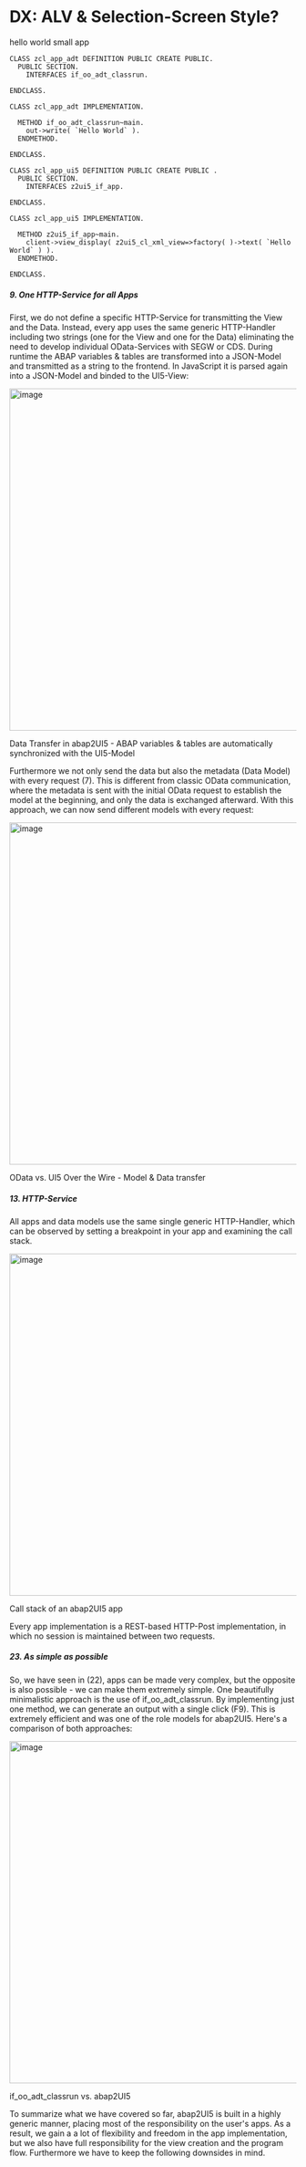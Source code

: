 # DX: ALV & Selection-Screen Style?


hello world small app


```abap
CLASS zcl_app_adt DEFINITION PUBLIC CREATE PUBLIC.
  PUBLIC SECTION.
    INTERFACES if_oo_adt_classrun.

ENDCLASS.

CLASS zcl_app_adt IMPLEMENTATION.

  METHOD if_oo_adt_classrun~main.
    out->write( `Hello World` ).
  ENDMETHOD.

ENDCLASS.
```

```abap
CLASS zcl_app_ui5 DEFINITION PUBLIC CREATE PUBLIC .
  PUBLIC SECTION.
    INTERFACES z2ui5_if_app.

ENDCLASS.

CLASS zcl_app_ui5 IMPLEMENTATION.

  METHOD z2ui5_if_app~main.
    client->view_display( z2ui5_cl_xml_view=>factory( )->text( `Hello World` ) ).
  ENDMETHOD.

ENDCLASS.
```


##### 9. One HTTP-Service for all Apps

First, we do not define a specific HTTP-Service for transmitting the View and the Data. Instead, every app uses the same generic HTTP-Handler including two strings (one for the View and one for the Data) eliminating the need to develop individual OData-Services with SEGW or CDS. During runtime the ABAP variables & tables are transformed into a JSON-Model and transmitted as a string to the frontend. In JavaScript it is parsed again into a JSON-Model and binded to the UI5-View:

<img width="600" alt="image" src="https://github.com/user-attachments/assets/163ca12b-fe37-43e8-80b6-a5eaae703d69" />

Data Transfer in abap2UI5 - ABAP variables & tables are automatically synchronized with the UI5-Model

Furthermore we not only send the data but also the metadata (Data Model) with every request (7). This is different from classic OData communication, where the metadata is sent with the initial OData request to establish the model at the beginning, and only the data is exchanged afterward. With this approach, we can now send different models with every request:

<img width="600" alt="image" src="https://github.com/user-attachments/assets/95fe59c3-7e8a-4e21-8690-12de1110779f" />

OData vs. UI5 Over the Wire - Model & Data transfer


##### 13. HTTP-Service

All apps and data models use the same single generic HTTP-Handler, which can be observed by setting a breakpoint in your app and examining the call stack.

<img width="600" alt="image" src="https://github.com/user-attachments/assets/1ce80652-4105-4ee5-84e8-35a87eb47556" />

Call stack of an abap2UI5 app

Every app implementation is a REST-based HTTP-Post implementation, in which no session is maintained between two requests.

##### 23. As simple as possible

So, we have seen in (22), apps can be made very complex, but the opposite is also possible - we can make them extremely simple. One beautifully minimalistic approach is the use of if_oo_adt_classrun. By implementing just one method, we can generate an output with a single click (F9). This is extremely efficient and was one of the role models for abap2UI5. Here's a comparison of both approaches:

<img width="600" alt="image" src="https://github.com/user-attachments/assets/28a09830-ba3a-4608-aab9-5f4af8028a18" />

if_oo_adt_classrun vs. abap2UI5

To summarize what we have covered so far, abap2UI5 is built in a highly generic manner, placing most of the responsibility on the user's apps. As a result, we gain a a lot of flexibility and freedom in the app implementation, but we also have full responsibility for the view creation and the program flow. Furthermore we have to keep the following downsides in mind.
